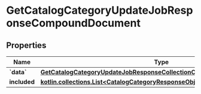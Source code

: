 
# GetCatalogCategoryUpdateJobResponseCompoundDocument

## Properties
| Name | Type | Description | Notes |
| ------------ | ------------- | ------------- | ------------- |
| **&#x60;data&#x60;** | [**GetCatalogCategoryUpdateJobResponseCollectionCompoundDocumentDataInner**](GetCatalogCategoryUpdateJobResponseCollectionCompoundDocumentDataInner.md) |  |  |
| **included** | [**kotlin.collections.List&lt;CatalogCategoryResponseObjectResource&gt;**](CatalogCategoryResponseObjectResource.md) |  |  [optional] |




